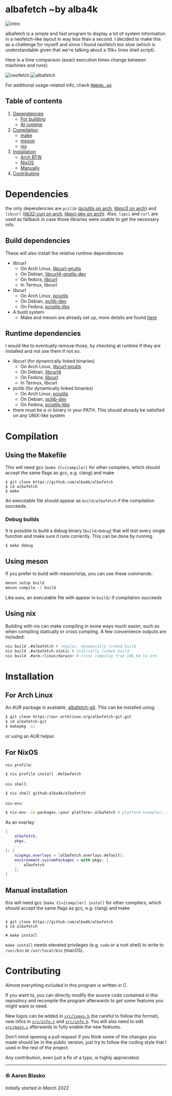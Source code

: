 # albafetch ~by alba4k

![intro](images/albafetch.png)

albafetch is a simple and fast program to display a lot of system information in a neofetch-like layout in way less than a second. I decided to make this as a challenge for myself and since I found neofetch too slow (which is understandable given that we're talking about a 10k+ lines shell script).

Here is a time comparison (exact execution times change between machines and runs):

![neofetch](images/time_neofetch.png)
![albafetch](images/time_albafetch.png)

For additional usage-related info, check [`MANUAL.md`](MANUAL.md).

## Table of contents
1. [Dependencies](#dependencies)
	* [For building](#build-dependencies)
	* [At runtime](#runtime-dependencies)
2. [Compilation](#compilation)
	* [make](#using-the-makefile)
	* [meson](#using-meson)
	* [nix](#using-nix)
3. [Installation](#installation)
	* [Arch BTW](#for-arch-linux)
	* [NixOS](#for-nixos)
	* [Manually](#manual-installation)
4. [Contributing](#contributing)
	


# Dependencies

the only dependencies are `pcilib` ([pciutils on arch](https://archlinux.org/packages/core/x86_64/pciutils), [libpci3 on arch](https://packages.debian.org/buster/libdevel/libpci3)) and `libcurl` ([lib32-curl on arch](https://archlinux.org/packages/core/x86_64/libcurl-gnutls), [libpci-dev on arch](https://packages.debian.org/buster/libdevel/libpci-dev)). Also, `lspci` and `curl` are used as fallback in case those libraries were unable to get the necessary info.

## Build dependencies
These will also install the relative runtime dependencies

* libcurl
	- On Arch Linux, [libcurl-gnutls](https://archlinux.org/packages/core/x86_64/libcurl-gnutls)
	- On Debian, [libcurl4-gnutls-dev](https://packages.debian.org/stretch/libcurl4-gnutls-dev)
	- On fedora, [libcurl](https://packages.fedoraproject.org/pkgs/curl/libcurl)
	- In Termux, libcurl
* libcurl
	- On Arch Linux, [pciutils](https://archlinux.org/packages/core/x86_64/pciutils)
	- On Debian, [pcilib-dev](https://packages.debian.org/buster/libpci-dev)
	- On Fedora, [pciutils-libs](https://packages.fedoraproject.org/pkgs/pciutils/pciutils-libs)
* A build system
	- Make and meson are already set up, more details are found [here](#compilation)

## Runtime dependencies
I would like to eventually remove those, by checking at runtime if they are installed and not use them if not so.

* libcurl (for dynamically linked binaries)
	- On Arch Linux, [libcurl-gnutls](https://archlinux.org/packages/core/x86_64/libcurl-gnutls)	
	- On Debian, [libcurl4](https://packages.debian.org/buster/libcurl4)
	- On Fedora, [libcurl](https://packages.fedoraproject.org/pkgs/curl/libcurl)
	- In Termux, libcurl
* pcilib (for dynamically linked binaries)
	- On Arch Linux, [pciutils](https://archlinux.org/packages/core/x86_64/pciutils)
	- On Debian, [pcilib-dev](https://packages.debian.org/buster/libpci3)
	- On Fedora, [pciutils-libs](https://packages.fedoraproject.org/pkgs/pciutils/pciutils-libs)
* there must be a `sh` binary in your PATH. This should already be satisfied on any UNIX-like system

# Compilation

## Using the Makefile

This will need gcc (`make CC=[compiler]` for other compilers, which should accept the same flags as gcc, e.g. clang) and make

```shell
$ git clone https://github.com/alba4k/albafetch
$ cd albafetch
$ make
```

An executable file should appear as `build/albafetch` if the compilation succeeds.

### Debug builds
It is possible to build a debug binary (`build/debug`) that will test every single function and make sure it runs correctly. This can be done by running

```sh
$ make debug
```

## Using meson

If you prefer to build with meson/ninja, you can use these commands:

```sh
meson setup build
meson compile -C build
```

Like `make`, an executable file with appear in `build/` if compilation succeeds

## Using nix

Building with nix can make compiling in some ways much easier, such as when compiling statically
or cross compilng. A few convenience outputs are included:

```sh
nix build .#albafetch # regular, dynamically linked build
nix build .#albafetch-static # statically linked build
nix build .#arm.<linux/darwin> # cross compilng from x86_64 to arm
```

# Installation

## For Arch Linux
An AUR package is available, [albafetch-git](https://aur.archlinux.org/packages/albafetch-git).
This can be installed using:
```sh
$ git clone https://aur.archlinux.org/albafetch-git.git
$ cd albafetch-git
$ makepkg -si
```
or using an AUR helper.

## For NixOS

`nix profile`:

```sh
$ nix profile install .#albafetch
```

`nix shell`:

```sh
$ nix shell github:alba4k/albafetch
```

`nix-env`:

```sh
$ nix-env -iA packages.<your platform>.albafetch # platform examples: x86_64-linux, aarch64-linux, aarch64-darwin
```

As an overlay:

```nix
{
	albafetch,
	pkgs,
	...
}: {
	nixpkgs.overlays = [albafetch.overlays.default];
	environment.systemPackages = with pkgs; [
		albafetch
	];
}
```

## Manual installation

this will need gcc (`make CC=[compiler] install` for other compilers, which should accept the same flags as gcc, e.g. clang) and make

```

$ git clone https://github.com/alba4k/albafetch
$ cd albafetch

# make install

```

`make install` needs elevated privileges (e.g. `sudo` or a root shell) to write to `/usr/bin` or `/usr/local/bin` (macOS).

# Contributing

Almost everything included in this program is written in C.

If you want to, you can directly modify the source code contained in this repository and recompile the program afterwards to get some features you might want or need.

New logos can be added in [`src/logos.h`](src/logos.h) (be careful to follow the format), new infos in [`src/info.c`](src/info.c) and [`src/info.h`](src/info.h). You will also need to edit [`src/main.c`](src/main.c) afterwards to fully enable the new features.

Don't mind opening a pull request if you think some of the changes you made should be in the public version, just try to follow the coding style that I used in the rest of the project.

Any contribution, even just a fix of a typo, is highly appreciated.

---

### ©️ Aaron Blasko

###### Initially started in March 2022

